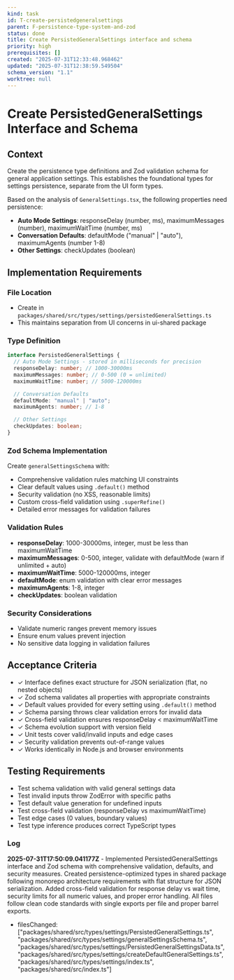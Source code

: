 ```yaml
---
kind: task
id: T-create-persistedgeneralsettings
parent: F-persistence-type-system-and-zod
status: done
title: Create PersistedGeneralSettings interface and schema
priority: high
prerequisites: []
created: "2025-07-31T12:33:48.968462"
updated: "2025-07-31T12:38:59.549504"
schema_version: "1.1"
worktree: null
---
```


# Create PersistedGeneralSettings Interface and Schema

## Context

Create the persistence type definitions and Zod validation schema for general application settings. This establishes the foundational types for settings persistence, separate from the UI form types.

Based on the analysis of `GeneralSettings.tsx`, the following properties need persistence:

- **Auto Mode Settings**: responseDelay (number, ms), maximumMessages (number), maximumWaitTime (number, ms)
- **Conversation Defaults**: defaultMode ("manual" | "auto"), maximumAgents (number 1-8)
- **Other Settings**: checkUpdates (boolean)

## Implementation Requirements

### File Location

- Create in `packages/shared/src/types/settings/persistedGeneralSettings.ts`
- This maintains separation from UI concerns in ui-shared package

### Type Definition

```typescript
interface PersistedGeneralSettings {
  // Auto Mode Settings - stored in milliseconds for precision
  responseDelay: number; // 1000-30000ms
  maximumMessages: number; // 0-500 (0 = unlimited)
  maximumWaitTime: number; // 5000-120000ms

  // Conversation Defaults
  defaultMode: "manual" | "auto";
  maximumAgents: number; // 1-8

  // Other Settings
  checkUpdates: boolean;
}
```

### Zod Schema Implementation

Create `generalSettingsSchema` with:

- Comprehensive validation rules matching UI constraints
- Clear default values using `.default()` method
- Security validation (no XSS, reasonable limits)
- Custom cross-field validation using `.superRefine()`
- Detailed error messages for validation failures

### Validation Rules

- **responseDelay**: 1000-30000ms, integer, must be less than maximumWaitTime
- **maximumMessages**: 0-500, integer, validate with defaultMode (warn if unlimited + auto)
- **maximumWaitTime**: 5000-120000ms, integer
- **defaultMode**: enum validation with clear error messages
- **maximumAgents**: 1-8, integer
- **checkUpdates**: boolean validation

### Security Considerations

- Validate numeric ranges prevent memory issues
- Ensure enum values prevent injection
- No sensitive data logging in validation failures

## Acceptance Criteria

- ✓ Interface defines exact structure for JSON serialization (flat, no nested objects)
- ✓ Zod schema validates all properties with appropriate constraints
- ✓ Default values provided for every setting using `.default()` method
- ✓ Schema parsing throws clear validation errors for invalid data
- ✓ Cross-field validation ensures responseDelay < maximumWaitTime
- ✓ Schema evolution support with version field
- ✓ Unit tests cover valid/invalid inputs and edge cases
- ✓ Security validation prevents out-of-range values
- ✓ Works identically in Node.js and browser environments

## Testing Requirements

- Test schema validation with valid general settings data
- Test invalid inputs throw ZodError with specific paths
- Test default value generation for undefined inputs
- Test cross-field validation (responseDelay vs maximumWaitTime)
- Test edge cases (0 values, boundary values)
- Test type inference produces correct TypeScript types

### Log

**2025-07-31T17:50:09.041177Z** - Implemented PersistedGeneralSettings interface and Zod schema with comprehensive validation, defaults, and security measures. Created persistence-optimized types in shared package following monorepo architecture requirements with flat structure for JSON serialization. Added cross-field validation for response delay vs wait time, security limits for all numeric values, and proper error handling. All files follow clean code standards with single exports per file and proper barrel exports.

- filesChanged: ["packages/shared/src/types/settings/PersistedGeneralSettings.ts", "packages/shared/src/types/settings/generalSettingsSchema.ts", "packages/shared/src/types/settings/PersistedGeneralSettingsData.ts", "packages/shared/src/types/settings/createDefaultGeneralSettings.ts", "packages/shared/src/types/settings/index.ts", "packages/shared/src/index.ts"]
